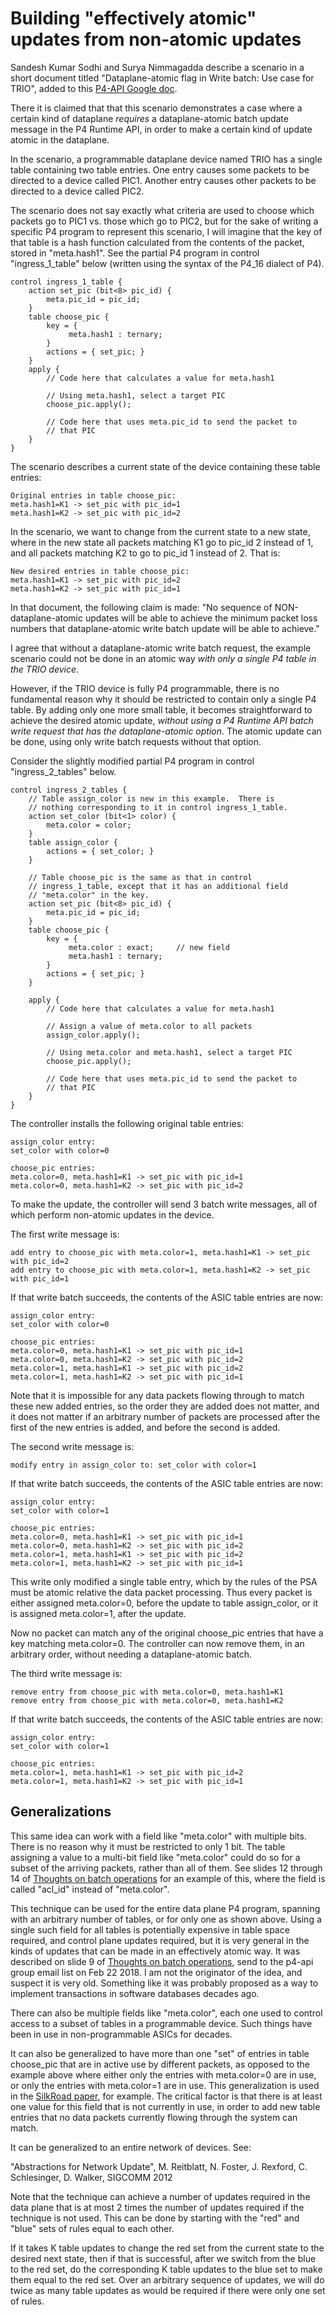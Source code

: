 # Building "effectively atomic" updates from non-atomic updates

Sandesh Kumar Sodhi and Surya Nimmagadda describe a scenario in a
short document titled "Dataplane-atomic flag in Write batch: Use case
for TRIO", added to this [P4-API Google
doc](https://docs.google.com/document/d/16gvs3Y196ptz38ujEc9tCGMSm_Elv2I5WdrtEUU3jd0).

There it is claimed that that this scenario demonstrates a case where
a certain kind of dataplane _requires_ a dataplane-atomic batch update
message in the P4 Runtime API, in order to make a certain kind of
update atomic in the dataplane.

In the scenario, a programmable dataplane device named TRIO has a
single table containing two table entries.  One entry causes some
packets to be directed to a device called PIC1.  Another entry causes
other packets to be directed to a device called PIC2.

The scenario does not say exactly what criteria are used to choose
which packets go to PIC1 vs. those which go to PIC2, but for the sake
of writing a specific P4 program to represent this scenario, I will
imagine that the key of that table is a hash function calculated from
the contents of the packet, stored in "meta.hash1".  See the partial
P4 program in control "ingress_1_table" below (written using the
syntax of the P4_16 dialect of P4).

```
control ingress_1_table {
    action set_pic (bit<8> pic_id) {
        meta.pic_id = pic_id;
    }
    table choose_pic {
        key = {
             meta.hash1 : ternary;
        }
        actions = { set_pic; }
    }
    apply {
        // Code here that calculates a value for meta.hash1

        // Using meta.hash1, select a target PIC
        choose_pic.apply();

        // Code here that uses meta.pic_id to send the packet to
        // that PIC
    }
}
```

The scenario describes a current state of the device containing these
table entries:

```
Original entries in table choose_pic:
meta.hash1=K1 -> set_pic with pic_id=1
meta.hash1=K2 -> set_pic with pic_id=2
```

In the scenario, we want to change from the current state to a new
state, where in the new state all packets matching K1 go to pic_id 2
instead of 1, and all packets matching K2 to go to pic_id 1 instead of
2.  That is:

```
New desired entries in table choose_pic:
meta.hash1=K1 -> set_pic with pic_id=2
meta.hash1=K2 -> set_pic with pic_id=1
```

In that document, the following claim is made: "No sequence of
NON-dataplane-atomic updates will be able to achieve the minimum
packet loss numbers that dataplane-atomic write batch update will be
able to achieve."

I agree that without a dataplane-atomic write batch request, the
example scenario could not be done in an atomic way _with only a
single P4 table in the TRIO device_.

However, if the TRIO device is fully P4 programmable, there is no
fundamental reason why it should be restricted to contain only a
single P4 table.  By adding only one more small table, it becomes
straightforward to achieve the desired atomic update, _without using a
P4 Runtime API batch write request that has the dataplane-atomic
option_.  The atomic update can be done, using only write batch
requests without that option.

Consider the slightly modified partial P4 program in control
"ingress_2_tables" below.

```
control ingress_2_tables {
    // Table assign_color is new in this example.  There is
    // nothing corresponding to it in control ingress_1_table.
    action set_color (bit<1> color) {
        meta.color = color;
    }
    table assign_color {
        actions = { set_color; }
    }
    
    // Table choose_pic is the same as that in control
    // ingress_1_table, except that it has an additional field
    // "meta.color" in the key.
    action set_pic (bit<8> pic_id) {
        meta.pic_id = pic_id;
    }
    table choose_pic {
        key = {
             meta.color : exact;     // new field
             meta.hash1 : ternary;
        }
        actions = { set_pic; }
    }

    apply {
        // Code here that calculates a value for meta.hash1

        // Assign a value of meta.color to all packets
        assign_color.apply();
        
        // Using meta.color and meta.hash1, select a target PIC
        choose_pic.apply();

        // Code here that uses meta.pic_id to send the packet to
        // that PIC
    }
}
```

The controller installs the following original table entries:

```
assign_color entry:
set_color with color=0

choose_pic entries:
meta.color=0, meta.hash1=K1 -> set_pic with pic_id=1
meta.color=0, meta.hash1=K2 -> set_pic with pic_id=2
```

To make the update, the controller will send 3 batch write messages,
all of which perform non-atomic updates in the device.

The first write message is:

```
add entry to choose_pic with meta.color=1, meta.hash1=K1 -> set_pic with pic_id=2
add entry to choose_pic with meta.color=1, meta.hash1=K2 -> set_pic with pic_id=1
```

If that write batch succeeds, the contents of the ASIC table entries
are now:

```
assign_color entry:
set_color with color=0

choose_pic entries:
meta.color=0, meta.hash1=K1 -> set_pic with pic_id=1
meta.color=0, meta.hash1=K2 -> set_pic with pic_id=2
meta.color=1, meta.hash1=K1 -> set_pic with pic_id=2
meta.color=1, meta.hash1=K2 -> set_pic with pic_id=1
```

Note that it is impossible for any data packets flowing through to
match these new added entries, so the order they are added does not
matter, and it does not matter if an arbitrary number of packets are
processed after the first of the new entries is added, and before the
second is added.

The second write message is:

```
modify entry in assign_color to: set_color with color=1
```

If that write batch succeeds, the contents of the ASIC table entries
are now:

```
assign_color entry:
set_color with color=1

choose_pic entries:
meta.color=0, meta.hash1=K1 -> set_pic with pic_id=1
meta.color=0, meta.hash1=K2 -> set_pic with pic_id=2
meta.color=1, meta.hash1=K1 -> set_pic with pic_id=2
meta.color=1, meta.hash1=K2 -> set_pic with pic_id=1
```

This write only modified a single table entry, which by the rules of
the PSA must be atomic relative the data packet processing.  Thus
every packet is either assigned meta.color=0, before the update to
table assign_color, or it is assigned meta.color=1, after the update.

Now no packet can match any of the original choose_pic entries that
have a key matching meta.color=0.  The controller can now remove them,
in an arbitrary order, without needing a dataplane-atomic batch.

The third write message is:

```
remove entry from choose_pic with meta.color=0, meta.hash1=K1
remove entry from choose_pic with meta.color=0, meta.hash1=K2
```

If that write batch succeeds, the contents of the ASIC table entries
are now:

```
assign_color entry:
set_color with color=1

choose_pic entries:
meta.color=1, meta.hash1=K1 -> set_pic with pic_id=2
meta.color=1, meta.hash1=K2 -> set_pic with pic_id=1
```


## Generalizations

This same idea can work with a field like "meta.color" with multiple
bits.  There is no reason why it must be restricted to only 1 bit.
The table assigning a value to a multi-bit field like "meta.color"
could do so for a subset of the arriving packets, rather than all of
them.  See slides 12 through 14 of
[Thoughts on batch operations](https://github.com/jafingerhut/p4-guide/blob/master/docs/p4runtime%20api%20batch%20operations.pptx)
for an example of this, where the field is called "acl_id" instead of
"meta.color".

This technique can be used for the entire data plane P4 program,
spanning with an arbitrary number of tables, or for only one as shown
above.  Using a single such field for all tables is potentially
expensive in table space required, and control plane updates required,
but it is very general in the kinds of updates that can be made in an
effectively atomic way.  It was described on slide 9 of
[Thoughts on batch operations](https://github.com/jafingerhut/p4-guide/blob/master/docs/p4runtime%20api%20batch%20operations.pptx),
send to the p4-api group email list on Feb 22 2018.  I am not the
originator of the idea, and suspect it is very old.  Something like it
was probably proposed as a way to implement transactions in software
databases decades ago.

There can also be multiple fields like "meta.color", each one used to
control access to a subset of tables in a programmable device.  Such
things have been in use in non-programmable ASICs for decades.

It can also be generalized to have more than one "set" of entries in
table choose_pic that are in active use by different packets, as
opposed to the example above where either only the entries with
meta.color=0 are in use, or only the entries with meta.color=1 are in
use.  This generalization is used in the
[SilkRoad paper](https://eastzone.bitbucket.io/paper/sigcomm17-silkroad.pdf),
for example.  The critical factor is that there is at least one value
for this field that is not currently in use, in order to add new table
entries that no data packets currently flowing through the system can
match.

It can be generalized to an entire network of devices.  See:

"Abstractions for Network Update", M. Reitblatt, N. Foster,
J. Rexford, C. Schlesinger, D. Walker, SIGCOMM 2012

Note that the technique can achieve a number of updates required in
the data plane that is at most 2 times the number of updates required
if the technique is not used.  This can be done by starting with the
"red" and "blue" sets of rules equal to each other.

If it takes K table updates to change the red set from the current
state to the desired next state, then if that is successful, after we
switch from the blue to the red set, do the corresponding K table
updates to the blue set to make them equal to the red set.  Over an
arbitrary sequence of updates, we will do twice as many table updates
as would be required if there were only one set of rules.
